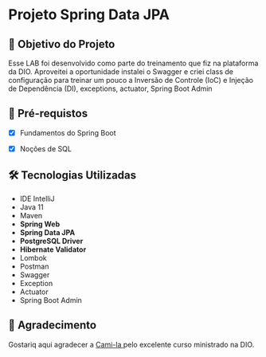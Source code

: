 <h1>Projeto Spring Data JPA </h1>

<h2>🎯 Objetivo do Projeto</h2>
<p>Esse LAB foi desenvolvido como parte do treinamento que fiz na plataforma da DIO. Aproveitei a oportunidade instalei o Swagger e criei class de configuração para treinar um pouco a Inversão de Controle (IoC) e Injeção de Dependência (DI), exceptions, actuator, Spring Boot Admin</p>

<h2>
🛑 Pré-requistos
</h2>

- [x] Fundamentos do Spring Boot

- [x] Noções de SQL



<h2>🛠 Tecnologias Utilizadas</h2>

<ul>
    <li>IDE IntelliJ</li>
    <li>Java 11</li>
    <li>Maven</li>
    <li><strong>Spring Web</strong></li>
    <li><strong>Spring Data JPA</strong></li>
    <li><strong>PostgreSQL Driver</strong></li>
    <li><strong>Hibernate Validator</strong></li>
    <li>Lombok</li>
    <li>Postman</li>
    <li>Swagger</li>
    <li>Exception</li>
    <li>Actuator</li>
    <li>Spring Boot Admin</li>


</ul>



<h2> 🤝 Agradecimento </h2>
Gostariq aqui agradecer a <a href="https://github.com/cami-la/">Cami-la </a> pelo excelente curso ministrado na DIO.



